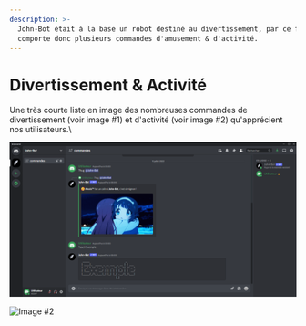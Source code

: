```yaml
---
description: >-
  John-Bot était à la base un robot destiné au divertissement, par ce fait il
  comporte donc plusieurs commandes d'amusement & d'activité.
---
```


# Divertissement & Activité

Une très courte liste en image des nombreuses commandes de divertissement (voir image #1) et d'activité (voir image #2) qu'apprécient nos utilisateurs.\


![Image #1](../.gitbook/assets/Divertissement.png)

![Image #2](../.gitbook/assets/Activité.png)
